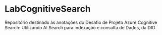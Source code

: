 # LabCognitiveSearch
Repositório destinado às anotações do Desafio de Projeto Azure Cognitive Search: Utilizando AI Search para indexação e consulta de Dados, da DIO.
